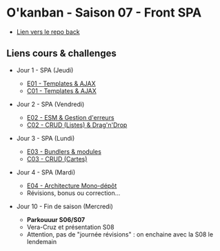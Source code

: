 # O'kanban - Saison 07 - Front SPA

- [Lien vers le repo back](https://github.com/O-clock-Muffin/S07-okanban-back-CEnjolras)
  
## Liens cours & challenges

- Jour 1 - SPA (Jeudi)
  - [E01 - Templates & AJAX](./docs/cours/E01.md)
  - [C01 - Templates & AJAX](./docs/challenges/C01.md)

- Jour 2 - SPA (Vendredi)
  - [E02 - ESM & Gestion d'erreurs](./docs/cours/E02.md)
  - [C02 - CRUD (Listes) & Drag'n'Drop](./docs/challenges/C02.md)

- Jour 3 - SPA (Lundi)
  - [E03 - Bundlers & modules](./docs/cours/E03.md)
  - [C03 - CRUD (Cartes)](./docs/challenges/C03.md)

- Jour 4 - SPA (Mardi)
  - [E04 - Architecture Mono-dépôt](./docs/cours/E04.md)
  - Révisions, bonus ou correction...

- Jour 10 - Fin de saison (Mercredi)
  - **Parkouuur S06/S07**
  - Vera-Cruz et présentation S08
  - Attention, pas de "journée révisions" : on enchaine avec la S08 le lendemain
